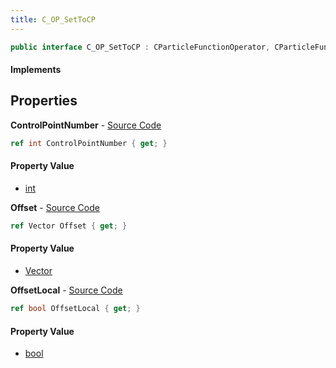 ```yaml
---
title: C_OP_SetToCP
---
```


```csharp
public interface C_OP_SetToCP : CParticleFunctionOperator, CParticleFunction, ISchemaClass<CParticleFunction>, ISchemaClass<CParticleFunctionOperator>, ISchemaClass<C_OP_SetToCP>, ISchemaField, ISchemaClass, INativeHandle
```

#### Implements

## Properties

**ControlPointNumber** - [Source Code](https://github.com/swiftly-solution/swiftlys2/blob/master/managed/src/SwiftlyS2.Generated/Schemas/Interfaces/C_OP_SetToCP.cs#L16)

```csharp
ref int ControlPointNumber { get; }
```

#### Property Value

- [int](https://learn.microsoft.com/dotnet/api/system.int32)

**Offset** - [Source Code](https://github.com/swiftly-solution/swiftlys2/blob/master/managed/src/SwiftlyS2.Generated/Schemas/Interfaces/C_OP_SetToCP.cs#L18)

```csharp
ref Vector Offset { get; }
```

#### Property Value

- [Vector](/docs/api/shared/natives/vector)

**OffsetLocal** - [Source Code](https://github.com/swiftly-solution/swiftlys2/blob/master/managed/src/SwiftlyS2.Generated/Schemas/Interfaces/C_OP_SetToCP.cs#L20)

```csharp
ref bool OffsetLocal { get; }
```

#### Property Value

- [bool](https://learn.microsoft.com/dotnet/api/system.boolean)

